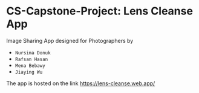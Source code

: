 # CS-Capstone-Project: Lens Cleanse App

Image Sharing App designed for Photographers by

 - `Nursima Donuk`
 - `Rafsan Hasan`
 - `Mena Bebawy`
 - `Jiaying Wu`

The app is hosted on the link https://lens-cleanse.web.app/

